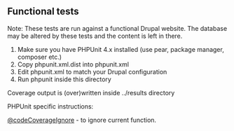## Functional tests ##

Note: These tests are run against a functional Drupal website. The database may be altered by these tests and the content is left in there.

1. Make sure you have PHPUnit 4.x installed (use pear, package manager, composer etc.)
2. Copy phpunit.xml.dist into phpunit.xml
3. Edit phpunit.xml to match your Drupal configuration
4. Run phpunit inside this directory

Coverage output is (over)written inside ../results directory

PHPUnit specific instructions:

[@codeCoverageIgnore](https://phpunit.de/manual/current/en/appendixes.annotations.html#appendixes.annotations.codeCoverageIgnore) - to ignore current function.

